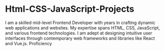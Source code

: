 # Html-CSS-JavaScript-Projects
I am a skilled mid-level Frontend Developer with  years in crafting dynamic web applications and websites. My expertise spans HTML, CSS, JavaScript, and various frontend technologies. I am adept at designing intuitive user interfaces through contemporary web frameworks and libraries like React and Vue.js. Proficiency 
